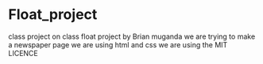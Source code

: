 # Float_project
class project on class float
project by Brian muganda
we are trying to make a newspaper page
we are using html and css 
we are using the MIT LICENCE
